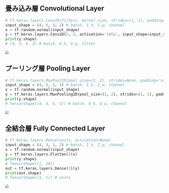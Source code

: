 ## 畳み込み層 Convolutional Layer

```python
# tf.keras.layers.Conv2D(filters, kernel_size, strides=(1, 1), padding='valid', activation=None, input_shape)
input_shape = (4, 5, 5, 3) # batch, I_h, I_w, channel
x = tf.random.normal(input_shape)
y = tf.keras.layers.Conv2D(2, 3, activation='relu', input_shape=input_shape)(x)
print(y.shape)
# (4, 3, 3, 2) # batch, O_h, O_w, filter
```

<img src="https://user-images.githubusercontent.com/39023477/84355712-04df3000-abfe-11ea-83c1-13316f64af1c.jpg" style="zoom:67%;" />

## プーリング層 Pooling Layer

```python
# tf.keras.layers.MaxPool2D(pool_size=(2, 2), strides=None, padding='valid')
input_shape = (4, 5, 5, 3) # batch, I_h, I_w, channel
x = tf.random.normal(input_shape)
y = tf.keras.layers.MaxPooling2D(pool_size=(2, 2), strides=(1, 1), padding='valid')(x)
print(y.shape)
# TensorShape([4, 4, 4, 3]) # batch, O_h, O_w, channel

```



<img src="https://user-images.githubusercontent.com/39023477/84375763-01a66d00-ac1b-11ea-83f6-6188acb911fb.jpg" style="zoom:67%;" />

## 全結合層 Fully Connected Layer

```python
# tf.keras.layers.Dense(units, activation=None)
input_shape = (4, 3, 3, 2) # batch, I_h, I_w, channel
x = tf.random.normal(input_shape)
y = tf.keras.layers.Flatten()(x)
print(y.shape)
# TensorShape([1, 18])
out = tf.keras.layers.Dense(1)(y)
print(out.shape)
# TensorShape([1, 1]) # units
```



<img src="https://user-images.githubusercontent.com/39023477/84370861-ceacab00-ac13-11ea-9113-ec1da955ca0e.jpg" style="zoom:67%;" />

